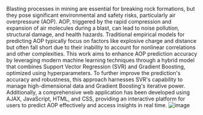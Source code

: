 Blasting processes in mining are essential for breaking rock formations, but they pose significant environmental and safety risks, particularly air overpressure (AOP). AOP, triggered by the rapid compression and expansion of air molecules during a blast, can lead to noise pollution, structural damage, and health hazards. Traditional empirical models for predicting AOP typically focus on factors like explosive charge and distance but often fall short due to their inability to account for nonlinear correlations and other complexities. This work aims to enhance AOP prediction accuracy by leveraging modern machine learning techniques through a hybrid model that combines Support Vector Regression (SVR) and Gradient Boosting, optimized using hyperparameters. To further improve the prediction's accuracy and robustness, this approach harnesses SVR's capability to manage high-dimensional data and Gradient Boosting's iterative power. Additionally, a comprehensive web application has been developed using AJAX, JavaScript, HTML, and CSS, providing an interactive platform for users to predict AOP effectively and access insights in real time.
![image](https://github.com/user-attachments/assets/8000ef51-5c19-4963-9d4f-bc26c13effc5)
